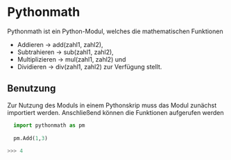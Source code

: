 # Pythonmath
Pythonmath ist ein Python-Modul, welches die mathematischen Funktionen
- Addieren -> add(zahl1, zahl2),
- Subtrahieren -> sub(zahl1, zahl2),
- Multiplizieren -> mul(zahl1, zahl2) und
- Dividieren -> div(zahl1, zahl2)
zur Verfügung stellt.

## Benutzung
Zur Nutzung des Moduls in einem Pythonskrip muss das Modul zunächst importiert werden. Anschließend können die Funktionen aufgerufen werden
``` python
  import pythonmath as pm
  
  pm.Add(1,3)
  
>>> 4
```
